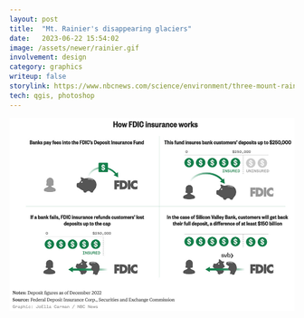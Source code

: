 ```yaml
---
layout: post
title:  "Mt. Rainier's disappearing glaciers"
date:   2023-06-22 15:54:02
image: /assets/newer/rainier.gif
involvement: design
category: graphics
writeup: false
storylink: https://www.nbcnews.com/science/environment/three-mount-rainiers-glaciers-melted-away-rcna89123
tech: qgis, photoshop
---
```



![How the FDIC protects bank customers](/assets/newer/fdic-explainer.jpg)